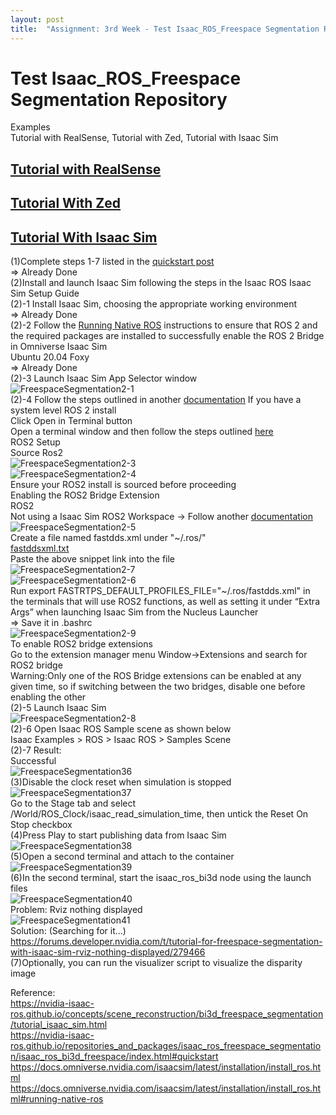 ```yaml
---
layout: post
title:  "Assignment: 3rd Week - Test Isaac_ROS_Freespace Segmentation Repository"
---
```

# Test Isaac_ROS_Freespace Segmentation Repository
Examples <br/>
Tutorial with RealSense, Tutorial with Zed, Tutorial with Isaac Sim <br/>

## [Tutorial with RealSense](https://nvidia-isaac-ros.github.io/concepts/scene_reconstruction/bi3d_freespace_segmentation/tutorial_realsense.html) 

## [Tutorial With Zed](https://nvidia-isaac-ros.github.io/concepts/scene_reconstruction/bi3d_freespace_segmentation/tutorial_zed.html)

## [Tutorial With Isaac Sim](https://nvidia-isaac-ros.github.io/concepts/scene_reconstruction/bi3d_freespace_segmentation/tutorial_isaac_sim.html)
(1)Complete steps 1-7 listed in the [quickstart post](https://github.com/growingpenguin/growingpenguin.github.io/blob/master/_posts/2024-01-02-IsaacROS_freespace_segmentation.md) <br/>
=> Already Done <br/>
(2)Install and launch Isaac Sim following the steps in the Isaac ROS Isaac Sim Setup Guide <br/>
(2)-1 Install Isaac Sim, choosing the appropriate working environment <br/>
=> Already Done <br/>
(2)-2 Follow the [Running Native ROS](https://docs.omniverse.nvidia.com/isaacsim/latest/installation/install_ros.html) instructions to ensure that ROS 2 and the required packages are installed to successfully enable the ROS 2 Bridge in Omniverse Isaac Sim <br/>
Ubuntu 20.04 Foxy <br/>
=> Already Done <br/>
(2)-3 Launch Isaac Sim App Selector window <br/>
![FreespaceSegmentation2-1](https://github.com/growingpenguin/growingpenguin.github.io/assets/110277903/0aa5850d-8ce2-42cc-927f-ac0b1634ea22) <br/>
(2)-4 Follow the steps outlined in another [documentation](https://docs.omniverse.nvidia.com/isaacsim/latest/installation/install_ros.html#running-native-ros)
If you have a system level ROS 2 install <br/>
Click Open in Terminal button <br/>
Open a terminal window and then follow the steps outlined [here](https://nvidia-isaac-ros.github.io/getting_started/isaac_sim/index.html) <br/>
ROS2 Setup <br/>
Source Ros2 <br/>
![FreespaceSegmentation2-3](https://github.com/growingpenguin/growingpenguin.github.io/assets/110277903/af60dabe-41df-4197-b8e7-3761903d5cb9) <br/>
![FreespaceSegmentation2-4](https://github.com/growingpenguin/growingpenguin.github.io/assets/110277903/93ddc339-f46b-4ccf-b33f-f7683f47b7dc) <br/>
Ensure your ROS2 install is sourced before proceeding <br/>
Enabling the ROS2 Bridge Extension <br/>
ROS2 <br/>
Not using a Isaac Sim ROS2 Workspace -> Follow another [documentation](https://docs.omniverse.nvidia.com/isaacsim/latest/installation/install_ros.html#running-native-ros) <br/>
![FreespaceSegmentation2-5](https://github.com/growingpenguin/growingpenguin.github.io/assets/110277903/e58d622d-4a64-4bfa-8f79-e01763e76fa4) <br/>
Create a file named fastdds.xml under "~/.ros/" <br/>
[fastddsxml.txt](https://github.com/growingpenguin/growingpenguin.github.io/files/13973052/fastddsxml.txt) <br/>
Paste the above snippet link into the file <br/>
![FreespaceSegmentation2-7](https://github.com/growingpenguin/growingpenguin.github.io/assets/110277903/804d9ccb-24f5-4f78-aedf-5e2ad4940c17) <br/>
![FreespaceSegmentation2-6](https://github.com/growingpenguin/growingpenguin.github.io/assets/110277903/57a8ca77-b4a5-4ebc-9487-5907ffe97bd6) <br/>
Run export FASTRTPS_DEFAULT_PROFILES_FILE="~/.ros/fastdds.xml" in the terminals that will use ROS2 functions, as well as setting it under “Extra Args” when launching Isaac Sim from the Nucleus Launcher <br/>
=> Save it in .bashrc <br/>
![FreespaceSegmentation2-9](https://github.com/growingpenguin/growingpenguin.github.io/assets/110277903/a30e1977-b288-48f8-96b4-ca1effc91b91) <br/>
To enable ROS2 bridge extensions <br/>
Go to the extension manager menu Window->Extensions and search for ROS2 bridge  <br/>
Warning:Only one of the ROS Bridge extensions can be enabled at any given time, so if switching between the two bridges, disable one before enabling the other <br/>
(2)-5 Launch Isaac Sim <br/>
![FreespaceSegmentation2-8](https://github.com/growingpenguin/growingpenguin.github.io/assets/110277903/24818f16-b4d5-4707-89a4-313e823f0e88) <br/>
(2)-6 Open Isaac ROS Sample scene as shown below <br/>
Isaac Examples > ROS > Isaac ROS > Samples Scene <br/>
(2)-7 Result: <br/>
Successful <br/>
![FreespaceSegmentation36](https://github.com/growingpenguin/growingpenguin.github.io/assets/110277903/ca883302-1626-42e3-b672-528a43bb07b8) <br/>
(3)Disable the clock reset when simulation is stopped <br/>
![FreespaceSegmentation37](https://github.com/growingpenguin/growingpenguin.github.io/assets/110277903/abddffdb-2e7d-46bb-9889-481a76734fd9) <br/>
Go to the Stage tab and select /World/ROS_Clock/isaac_read_simulation_time, then untick the Reset On Stop checkbox <br/>
(4)Press Play to start publishing data from Isaac Sim <br/>
![FreespaceSegmentation38](https://github.com/growingpenguin/growingpenguin.github.io/assets/110277903/8c018160-e8c2-4c18-8a5f-8da386ed47de) <br/>
(5)Open a second terminal and attach to the container <br/>
![FreespaceSegmentation39](https://github.com/growingpenguin/growingpenguin.github.io/assets/110277903/58f84b77-fcb8-468d-9f49-5341cf0fa1d5) <br/>
(6)In the second terminal, start the isaac_ros_bi3d node using the launch files <br/>
![FreespaceSegmentation40](https://github.com/growingpenguin/growingpenguin.github.io/assets/110277903/31e2d94a-687b-4970-bcee-f91bc4576073) <br/>
Problem: Rviz nothing displayed <br/>
![FreespaceSegmentation41](https://github.com/growingpenguin/growingpenguin.github.io/assets/110277903/cad96efa-dfae-4ad9-8869-271d91fe099e) <br/>
Solution: (Searching for it...) <br/>
https://forums.developer.nvidia.com/t/tutorial-for-freespace-segmentation-with-isaac-sim-rviz-nothing-displayed/279466 <br/>
(7)Optionally, you can run the visualizer script to visualize the disparity image <br/>



Reference: <br/>
https://nvidia-isaac-ros.github.io/concepts/scene_reconstruction/bi3d_freespace_segmentation/tutorial_isaac_sim.html <br/>
https://nvidia-isaac-ros.github.io/repositories_and_packages/isaac_ros_freespace_segmentation/isaac_ros_bi3d_freespace/index.html#quickstart <br/>
https://docs.omniverse.nvidia.com/isaacsim/latest/installation/install_ros.html <br/>
https://docs.omniverse.nvidia.com/isaacsim/latest/installation/install_ros.html#running-native-ros <br/>


